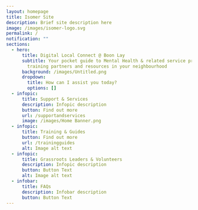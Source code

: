 ```yaml
---
layout: homepage
title: Isomer Site
description: Brief site description here
image: /images/isomer-logo.svg
permalink: /
notification: ""
sections:
  - hero:
      title: Digital Local Connect @ Boon Lay
      subtitle: Your pocket guide to Mental Health & related service providers,
        training partners and resources in your neighbourhood
      background: /images/Untitled.png
      dropdown:
        title: How can I assist you today?
        options: []
  - infopic:
      title: Support & Services
      description: Infopic description
      button: Find out more
      url: /supportandservices
      image: /images/Home Banner.png
  - infopic:
      title: Training & Guides
      button: Find out more
      url: /trainingguides
      alt: Image alt text
  - infopic:
      title: Grassroots Leaders & Volunteers
      description: Infopic description
      button: Button Text
      alt: Image alt text
  - infobar:
      title: FAQs
      description: Infobar description
      button: Button Text
---
```

